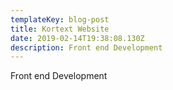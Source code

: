 ```yaml
---
templateKey: blog-post
title: Kortext Website
date: 2019-02-14T19:38:08.130Z
description: Front end Development
---
```

Front end Development
